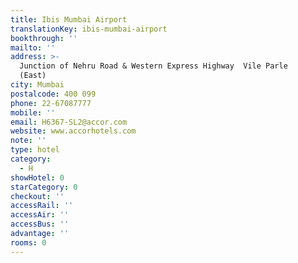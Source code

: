 ```yaml
---
title: Ibis Mumbai Airport
translationKey: ibis-mumbai-airport
bookthrough: ''
mailto: ''
address: >-
  Junction of Nehru Road & Western Express Highway  Vile Parle
  (East)            
city: Mumbai
postalcode: 400 099
phone: 22-67087777
mobile: ''
email: H6367-SL2@accor.com
website: www.accorhotels.com
note: ''
type: hotel
category:
  - H
showHotel: 0
starCategory: 0
checkout: ''
accessRail: ''
accessAir: ''
accessBus: ''
advantage: ''
rooms: 0
---
```

